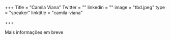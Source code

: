 +++
Title = "Camila Viana"
Twitter = ""
linkedin = ""
image = "tbd.jpeg"
type = "speaker"
linktitle = "camila-viana"

+++

Mais informações em breve
